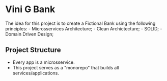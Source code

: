 # Vini G Bank

The idea for this project is to create a Fictional Bank using the following principles:
    - Microsservices Architecture;
    - Clean Archictecture;
    - SOLID;
    - Domain Driven Design;

## Project Structure

- Every app is a microsservice.
- This project serves as a "monorepo" that builds all services/applications.